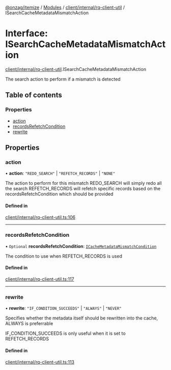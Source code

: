 [@onzag/itemize](../README.md) / [Modules](../modules.md) / [client/internal/rq-client-util](../modules/client_internal_rq_client_util.md) / ISearchCacheMetadataMismatchAction

# Interface: ISearchCacheMetadataMismatchAction

[client/internal/rq-client-util](../modules/client_internal_rq_client_util.md).ISearchCacheMetadataMismatchAction

The search action to perform if a mismatch is detected

## Table of contents

### Properties

- [action](client_internal_rq_client_util.ISearchCacheMetadataMismatchAction.md#action)
- [recordsRefetchCondition](client_internal_rq_client_util.ISearchCacheMetadataMismatchAction.md#recordsrefetchcondition)
- [rewrite](client_internal_rq_client_util.ISearchCacheMetadataMismatchAction.md#rewrite)

## Properties

### action

• **action**: ``"REDO_SEARCH"`` \| ``"REFETCH_RECORDS"`` \| ``"NONE"``

The action to perform for this mismatch
REDO_SEARCH will simply redo all the search
REFETCH_RECORDS will refetch specific records based on the recordsRefetchCondition which should be provided

#### Defined in

[client/internal/rq-client-util.ts:106](https://github.com/onzag/itemize/blob/73e0c39e/client/internal/rq-client-util.ts#L106)

___

### recordsRefetchCondition

• `Optional` **recordsRefetchCondition**: [`ICacheMetadataMismatchCondition`](client_internal_rq_client_util.ICacheMetadataMismatchCondition.md)

The condition to use when REFETCH_RECORDS is used

#### Defined in

[client/internal/rq-client-util.ts:117](https://github.com/onzag/itemize/blob/73e0c39e/client/internal/rq-client-util.ts#L117)

___

### rewrite

• **rewrite**: ``"IF_CONDITION_SUCCEEDS"`` \| ``"ALWAYS"`` \| ``"NEVER"``

Specifies whether the metadata itself should be rewritten
into the cache, ALWAYS is preferrable

IF_CONDITION_SUCCEEDS is only useful when it is set to REFETCH_RECORDS

#### Defined in

[client/internal/rq-client-util.ts:113](https://github.com/onzag/itemize/blob/73e0c39e/client/internal/rq-client-util.ts#L113)
